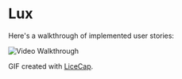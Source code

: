 # Lux

Here's a walkthrough of implemented user stories:

<img src='http://i.imgur.com/5hgXmWB.gif' title='Video Walkthrough' width='' alt='Video Walkthrough' />

GIF created with [LiceCap](http://www.cockos.com/licecap/).
